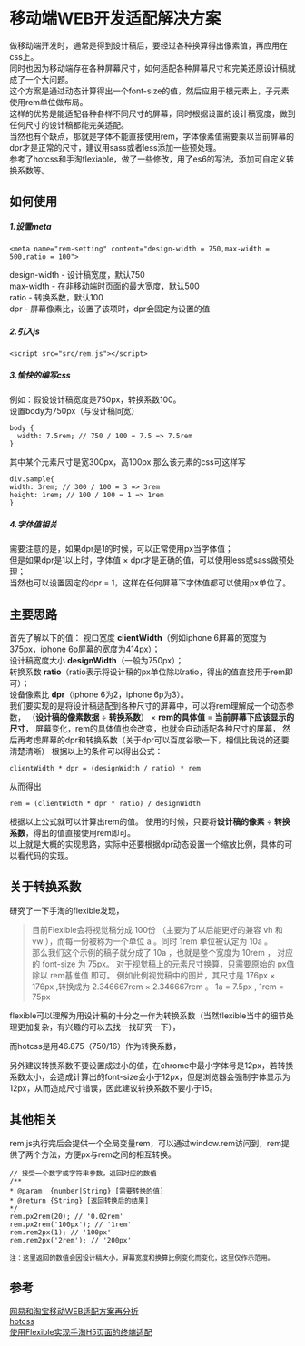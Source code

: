 # 移动端WEB开发适配解决方案

做移动端开发时，通常是得到设计稿后，要经过各种换算得出像素值，再应用在css上。</br>
同时也因为移动端存在各种屏幕尺寸，如何适配各种屏幕尺寸和完美还原设计稿就成了一个大问题。</br>
这个方案是通过动态计算得出一个font-size的值，然后应用于根元素上，子元素使用rem单位做布局。</br>
这样的优势是能适配各种各样不同尺寸的屏幕，同时根据设置的设计稿宽度，做到任何尺寸的设计稿都能完美适配。</br>
当然也有个缺点，那就是字体不能直接使用rem，字体像素值需要乘以当前屏幕的dpr才是正常的尺寸，建议用sass或者less添加一些预处理。</br>
参考了hotcss和手淘flexiable，做了一些修改，用了es6的写法，添加可自定义转换系数等。</br>



## 如何使用
##### 1.设置meta
```
<meta name="rem-setting" content="design-width = 750,max-width = 500,ratio = 100">
```
design-width - 设计稿宽度，默认750</br>
max-width - 在非移动端时页面的最大宽度，默认500</br>
ratio - 转换系数，默认100</br>
dpr - 屏幕像素比，设置了该项时，dpr会固定为设置的值

##### 2.引入js
```
<script src="src/rem.js"></script>
```
##### 3.愉快的编写css</br>
例如：假设设计稿宽度是750px，转换系数100。</br>
设置body为750px（与设计稿同宽）
```
body {
  width: 7.5rem; // 750 / 100 = 7.5 => 7.5rem
}
```
其中某个元素尺寸是宽300px，高100px
那么该元素的css可这样写
```
div.sample{
width: 3rem; // 300 / 100 = 3 => 3rem
height: 1rem; // 100 / 100 = 1 => 1rem
}
```
##### 4.字体值相关
需要注意的是，如果dpr是1的时候，可以正常使用px当字体值；</br>
但是如果dpr是1以上时，字体值 × dpr才是正确的值，可以使用less或sass做预处理；</br>
当然也可以设置固定的dpr = 1，这样在任何屏幕下字体值都可以使用px单位了。

## 主要思路
首先了解以下的值：
视口宽度 **clientWidth**（例如iphone 6屏幕的宽度为375px，iphone 6p屏幕的宽度为414px）；</br>
设计稿宽度大小 **designWidth**（一般为750px）；</br>
转换系数 **ratio**（ratio表示将设计稿的px单位除以ratio，得出的值直接用于rem即可）；</br>
设备像素比 **dpr**（iphone 6为2，iphone 6p为3）。</br>
我们要实现的是将设计稿适配到各种尺寸的屏幕中，可以将rem理解成一个动态参数，
（**设计稿的像素数据** ÷ **转换系数**） × **rem的具体值** = **当前屏幕下应该显示的尺寸**，
屏幕变化，rem的具体值也会改变，也就会自动适配各种尺寸的屏幕，
然后再考虑屏幕的dpr和转换系数（关于dpr可以百度谷歌一下，相信比我说的还要清楚清晰）
根据以上的条件可以得出公式：
```
clientWidth * dpr = (designWidth / ratio) * rem
```
从而得出
```
rem = (clientWidth * dpr * ratio) / designWidth
```
根据以上公式就可以计算出rem的值。
使用的时候，只要将**设计稿的像素** ÷ **转换系数**，得出的值直接使用rem即可。</br>
以上就是大概的实现思路，实际中还要根据dpr动态设置一个缩放比例，具体的可以看代码的实现。



## 关于转换系数
研究了一下手淘的flexible发现，
>目前Flexible会将视觉稿分成 100份 （主要为了以后能更好的兼容 vh 和 vw ），而每一份被称为一个单位 a 。同时 1rem 单位被认定为 10a 。</br>
那么我们这个示例的稿子就分成了 10a ，也就是整个宽度为 10rem ， <html> 对应的 font-size 为 75px。
对于视觉稿上的元素尺寸换算，只需要原始的 px值 除以 rem基准值 即可。
例如此例视觉稿中的图片，其尺寸是 176px × 176px ,转换成为 2.346667rem  ×  2.346667rem 。
1a   = 7.5px , 1rem = 75px

flexible可以理解为用设计稿的十分之一作为转换系数（当然flexible当中的细节处理更加复杂，有兴趣的可以去找一找研究一下），

而hotcss是用46.875（750/16）作为转换系数，

另外建议转换系数不要设置成过小的值，在chrome中最小字体号是12px，若转换系数太小，会造成计算出的font-size会小于12px，但是浏览器会强制字体显示为12px，从而造成尺寸错误，因此建议转换系数不要小于15。

## 其他相关

rem.js执行完后会提供一个全局变量rem，可以通过window.rem访问到，rem提供了两个方法，方便px与rem之间的相互转换。
```
// 接受一个数字或字符串参数，返回对应的数值
/**
* @param  {number|String} [需要转换的值]
* @return {String} [返回转换后的结果]
*/
rem.px2rem(20); // '0.02rem'
rem.px2rem('100px'); // '1rem'
rem.rem2px(1); // '100px'
rem.rem2px('2rem'); // '200px'
```
<small>注：这里返回的数值会因设计稿大小，屏幕宽度和换算比例变化而变化，这里仅作示范用。</small>


## 参考
[网易和淘宝移动WEB适配方案再分析](https://zhuanlan.zhihu.com/p/25216275)</br>
[hotcss](https://github.com/imochen/hotcss)</br>
[使用Flexible实现手淘H5页面的终端适配](http://www.tuicool.com/articles/nmm6reE)</br>
